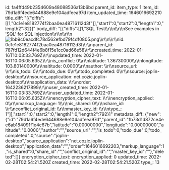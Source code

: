 id: fa4ffd49b2354609a48088536a13b6bd
parent_id: 
item_type: 1
item_id: 79d1a6f4ede644688e9e104adfeea97d
item_updated_time: 1646016692210
title_diff: "[{\"diffs\":[[1,\"0c1e1e8182774f2baa0ea48716112d3f\"]],\"start1\":0,\"start2\":0,\"length1\":0,\"length2\":32}]"
body_diff: "[{\"diffs\":[[1,\"SQL Test\\\r\\\n\\\r\\\nSee examples in 'SQL' for SQL Injection\\\r\\\n\\\r\\\n![1bb9c0eacdfc78d562efbd79f4df0805.png](:/5123757f8e224d3abcd6e3a75bf85b5a)\\\r\\\n\\\r\\\nid: 0c1e1e8182774f2baa0ea48716112d3f\\\r\\\nparent_id: 787fd12d644f4e6b8f15e1cc0ad66e58\\\r\\\ncreated_time: 2022-01-16T10:03:33.769Z\\\r\\\nupdated_time: 2022-01-16T10:06:05.635Z\\\r\\\nis_conflict: 0\\\r\\\nlatitude: 1.36730000\\\r\\\nlongitude: 103.80140000\\\r\\\naltitude: 0.0000\\\r\\\nauthor: \\\r\\\nsource_url: \\\r\\\nis_todo: 0\\\r\\\ntodo_due: 0\\\r\\\ntodo_completed: 0\\\r\\\nsource: joplin-desktop\\\r\\\nsource_application: net.cozic.joplin-desktop\\\r\\\napplication_data: \\\r\\\norder: 1642236217899\\\r\\\nuser_created_time: 2022-01-16T10:03:33.769Z\\\r\\\nuser_updated_time: 2022-01-16T10:06:05.635Z\\\r\\\nencryption_cipher_text: \\\r\\\nencryption_applied: 0\\\r\\\nmarkup_language: 1\\\r\\\nis_shared: 0\\\r\\\nshare_id: \\\r\\\nconflict_original_id: \\\r\\\nmaster_key_id: \\\r\\\ntype_: 1\"]],\"start1\":0,\"start2\":0,\"length1\":0,\"length2\":792}]"
metadata_diff: {"new":{"id":"79d1a6f4ede644688e9e104adfeea97d","parent_id":"fb73d1d872ce4ee6ab184091f1e4c67b","latitude":"0.00000000","longitude":"0.00000000","altitude":"0.0000","author":"","source_url":"","is_todo":0,"todo_due":0,"todo_completed":0,"source":"joplin-desktop","source_application":"net.cozic.joplin-desktop","application_data":"","order":1646016692203,"markup_language":1,"is_shared":0,"share_id":"","conflict_original_id":"","master_key_id":""},"deleted":[]}
encryption_cipher_text: 
encryption_applied: 0
updated_time: 2022-02-28T02:54:21.520Z
created_time: 2022-02-28T02:54:21.520Z
type_: 13